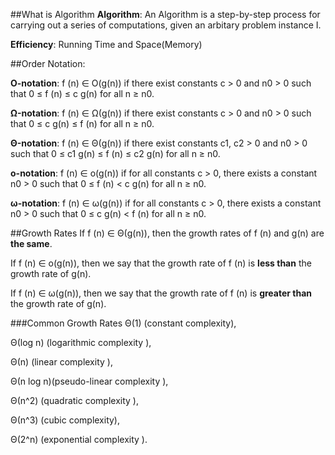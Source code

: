 ##What is Algorithm
**Algorithm**: An Algorithm is a step-by-step process for carrying out a series of computations, given an arbitary problem instance I.

**Efficiency**: Running Time and Space(Memory) 

##Order Notation:
 
**O-notation**: f (n) ∈ O(g(n)) if there exist constants c > 0 and n0 > 0
such that 0 ≤ f (n) ≤ c g(n) for all n ≥ n0.

**Ω-notation**: f (n) ∈ Ω(g(n)) if there exist constants c > 0 and n0 > 0
such that 0 ≤ c g(n) ≤ f (n) for all n ≥ n0.

**Θ-notation**: f (n) ∈ Θ(g(n)) if there exist constants c1, c2 > 0 and n0 > 0
such that 0 ≤ c1 g(n) ≤ f (n) ≤ c2 g(n) for all n ≥ n0.

**o-notation**: f (n) ∈ o(g(n)) if for all constants c > 0, there exists a
constant n0 > 0 such that 0 ≤ f (n) < c g(n) for all n ≥ n0.

**ω-notation**: f (n) ∈ ω(g(n)) if for all constants c > 0, there exists a
constant n0 > 0 such that 0 ≤ c g(n) < f (n) for all n ≥ n0.

##Growth Rates
If f (n) ∈ Θ(g(n)), then the growth rates of f (n) and g(n) are **the same**.

If f (n) ∈ o(g(n)), then we say that the growth rate of f (n) is **less than** the growth rate of g(n).

If f (n) ∈ ω(g(n)), then we say that the growth rate of f (n) is **greater than** the growth rate of g(n).

###Common Growth Rates
Θ(1) (constant complexity),

Θ(log n) (logarithmic complexity ),

Θ(n) (linear complexity ),

Θ(n log n)(pseudo-linear complexity ),

Θ(n^2) (quadratic complexity ),

Θ(n^3) (cubic complexity),

Θ(2^n) (exponential complexity ).